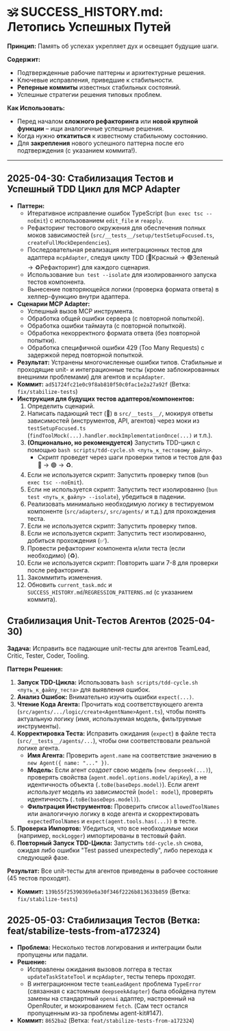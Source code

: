 # 🕉️ SUCCESS_HISTORY.md: Летопись Успешных Путей

**Принцип:** Память об успехах укрепляет дух и освещает будущие шаги.

**Содержит:**

- Подтвержденные рабочие паттерны и архитектурные решения.
- Ключевые исправления, приведшие к стабильности.
- **Реперные коммиты** известных стабильных состояний.
- Успешные стратегии решения типовых проблем.

**Как Использовать:**

- Перед началом **сложного рефакторинга** или **новой крупной функции** – ищи аналогичные успешные решения.
- Когда нужно **откатиться** к известному стабильному состоянию.
- Для **закрепления** нового успешного паттерна после его подтверждения (с указанием коммита!).

---

## 2025-04-30: Стабилизация Тестов и Успешный TDD Цикл для MCP Adapter

- **Паттерн:**
  - Итеративное исправление ошибок TypeScript (`bun exec tsc --noEmit`) с использованием `edit_file` и `reapply`.
  - Рефакторинг тестового окружения для обеспечения полных моков зависимостей (`src/__tests__/setup/testSetupFocused.ts`, `createFullMockDependencies`).
  - Последовательная реализация интеграционных тестов для адаптера `mcpAdapter`, следуя циклу TDD (🔴Красный -> 🟢Зеленый -> ♻️Рефакторинг) для каждого сценария.
  - Использование `bun test --isolate` для изолированного запуска тестов компонента.
  - Вынесение повторяющейся логики (проверка формата ответа) в хелпер-функцию внутри адаптера.
- **Сценарии MCP Adapter:**
  - Успешный вызов MCP инструмента.
  - Обработка общей ошибки сервера (с повторной попыткой).
  - Обработка ошибки таймаута (с повторной попыткой).
  - Обработка некорректного формата ответа (без повторной попытки).
  - Обработка специфичной ошибки 429 (Too Many Requests) с задержкой перед повторной попыткой.
- **Результат:** Устранены многочисленные ошибки типов. Стабильные и проходящие unit- и интеграционные тесты (кроме заблокированных внешними проблемами) для агентов и `mcpAdapter`.
- **Коммит:** `ad51724fc21e0c9f8ab810f50c0fac1e2a27a92f` (Ветка: `fix/stabilize-tests`)
- **Инструкция для будущих тестов адаптеров/компонентов:**
  1.  Определить сценарий.
  2.  Написать падающий тест (🔴) в `src/__tests__/`, мокируя ответы зависимостей (инструментов, API, агентов) через моки из `testSetupFocused.ts` (`findToolMock(...).handler.mockImplementationOnce(...)` и т.п.).
  3.  **(Опционально, но рекомендуется)** Запустить TDD-цикл с помощью `bash scripts/tdd-cycle.sh <путь_к_тестовому_файлу>`.
      - Скрипт проведет через шаги проверки типов и тестов для фаз 🔴 -> 🟢 -> ♻️.
  4.  Если не используется скрипт: Запустить проверку типов (`bun exec tsc --noEmit`).
  5.  Если не используется скрипт: Запустить тест изолированно (`bun test <путь_к_файлу> --isolate`), убедиться в падении.
  6.  Реализовать минимально необходимую логику в тестируемом компоненте (`src/adapters/`, `src/agents/` и т.д.) для прохождения теста.
  7.  Если не используется скрипт: Запустить проверку типов.
  8.  Если не используется скрипт: Запустить тест изолированно, добиться прохождения (✅).
  9.  Провести рефакторинг компонента и/или теста (если необходимо) (♻️).
  10. Если не используется скрипт: Повторить шаги 7-8 для проверки после рефакторинга.
  11. Закоммитить изменения.
  12. Обновить `current_task.mdc` и `SUCCESS_HISTORY.md`/`REGRESSION_PATTERNS.md` (с указанием коммита).

## Стабилизация Unit-Тестов Агентов (2025-04-30)

**Задача:** Исправить все падающие unit-тесты для агентов TeamLead, Critic, Tester, Coder, Tooling.

**Паттерн Решения:**

1.  **Запуск TDD-Цикла:** Использовать `bash scripts/tdd-cycle.sh <путь_к_файлу_теста>` для выявления ошибок.
2.  **Анализ Ошибок:** Внимательно изучить ошибки `expect(...)`.
3.  **Чтение Кода Агента:** Прочитать код соответствующего агента (`src/agents/.../logic/create<AgentName>Agent.ts`), чтобы понять актуальную логику (имя, используемая модель, фильтруемые инструменты).
4.  **Корректировка Теста:** Исправить ожидания (`expect`) в файле теста (`src/__tests__/agents/...`), чтобы они соответствовали реальной логике агента.
    - **Имя Агента:** Проверить `agent.name` на соответствие значению в `new Agent({ name: "..." })`.
    - **Модель:** Если агент _создает_ свою модель (`new deepseek(...)`), проверять свойства (`agent.model.options.model/apiKey`), а не идентичность объекта (`.toBe(baseDeps.model)`). Если агент _использует_ модель из зависимостей (`model: model`), проверять идентичность (`.toBe(baseDeps.model)`).
    - **Фильтрация Инструментов:** Проверить список `allowedToolNames` или аналогичную логику в коде агента и скорректировать `expectedToolNames` и `expect(agent.tools.has(...))` в тесте.
5.  **Проверка Импортов:** Убедиться, что все необходимые моки (например, `mockLogger`) импортированы в тестовый файл.
6.  **Повторный Запуск TDD-Цикла:** Запустить `tdd-cycle.sh` снова, ожидая либо ошибки "Test passed unexpectedly", либо перехода к следующей фазе.

**Результат:** Все unit-тесты для агентов приведены в рабочее состояние (45 тестов проходят).

- **Коммит:** `139b55f25390369e6a30f346f2226b813633b859` (Ветка: `fix/stabilize-tests`)

## 2025-05-03: Стабилизация Тестов (Ветка: feat/stabilize-tests-from-a172324)

- **Проблема:** Несколько тестов логирования и интеграции были пропущены или падали.
- **Решение:**
  - Исправлены ожидания вызовов логгера в тестах `updateTaskStateTool` и `mcpAdapter`, тесты теперь проходят.
  - В интеграционном тесте `teamLeadAgent` проблема `TypeError` (связанная с кастомным `deepseekAdapter`) была обойдена путем замены на стандартный `openai` адаптер, настроенный на OpenRouter, и мокированием `fetch`. (Сам тест остался пропущенным из-за проблемы agent-kit#147).
- **Коммит:** `8652ba2` (Ветка: `feat/stabilize-tests-from-a172324`)
